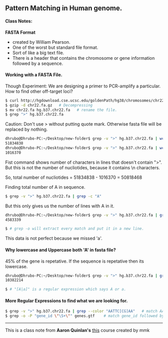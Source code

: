 ## Pattern Matching in Human genome. 

#### Class Notes: 

**FASTA Format**
- created by William Pearson.
- One of the worst but standard file format.
- Sort of like a big text file. 
- There is a header that contains the chromosome or gene information followed by a sequence. 

#### Working with a FASTA File. 

Though Experiment: We are designing a primer to PCR-amplify a particular. How to find other off-target loci? 

```bash
$ curl http://hgdownload.cse.ucsc.edu/goldenPath/hg38/chromosomes/chr22.fa.gz > chr22.fa.gz
$ gzip -d chr22.fa.gz   # Decompressing
$ mv chr22.fa hg.b37.chr22.fa   # rename the file. 
$ grep ">" hg.b37.chr22.fa
```

Caution: Don't use > without putting quote mark. Otherwise fasta file will be replaced by nothing. 

```bash
dhrubo@Dhrubo-PC:~/Desktop/new-folder$ grep -v ">" hg.b37.chr22.fa | wc -c
51834838
dhrubo@Dhrubo-PC:~/Desktop/new-folder$ grep -v ">" hg.b37.chr22.fa | wc -l
1016370
```

Fist command shows number of characters in lines that doesn't contain ">". But this is not the number of nucliotides, because it contains \n characters. 

So, total number of nucliotides = 51834838 - 1016370 = 50818468

Finding total number of A in sequence.

```bash
$ grep -v ">" hg.b37.chr22.fa | grep -c "A"
```
But this only gives us the number of lines with A in it. 

```bash
dhrubo@Dhrubo-PC:~/Desktop/new-folder$ grep -v ">" hg.b37.chr22.fa | grep -o "A" | wc -l
4583339

$ # grep -o will extract every match and put it in a new line. 
```

This data is not perfect because we missed 'a'. 


#### Why lowercase and Uppercase both 'A' in fasta file?

45% of the gene is repetative. If the sequence is repetative then its lowercase. 


```bash
dhrubo@Dhrubo-PC:~/Desktop/new-folder$ grep -v ">" hg.b37.chr22.fa | grep -o "[A|a]" | wc -l
10382214

$ # "[A|a]" is a regular expression which says A or a. 
```

#### More Regular Expressions to find what we are looking for.

```bash
$ grep -v ">" hg.b37.chr22.fa | grep --color "AATTC[CG]AA"   # match AATTCCAA or AATTCGAA
$ grep -o -P "gene_id \"\S+\"" genes.gtf    # match gene_id followed by any non-whitespace surrounded by quotes.
```

---
This is a class note from **Aaron Quinlan's** [this](https://github.com/quinlan-lab/applied-computational-genomics) course created by mmk 
